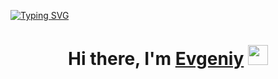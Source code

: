 [![Typing SVG](https://readme-typing-svg.herokuapp.com?size=30&duration=10000&color=38B0F7&background=BEFFD400&center=%D0%BF%D1%80%D0%B0%D0%B2%D0%B4%D0%B0&vCenter=%D0%BF%D1%80%D0%B0%D0%B2%D0%B4%D0%B0&multiline=true&width=800&lines=Cyber+Security+and+Frontend+-+developer+%5C%5C+%3E%3E)](https://git.io/typing-svg)
<h1 align="center">Hi there, I'm <a href="https://vk.com/leprokuda" target="_blank">Evgeniy</a> 
<img src="https://github.com/blackcater/blackcater/raw/main/images/Hi.gif" height="32"/></h1>


